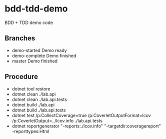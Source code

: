 # bdd-tdd-demo

BDD + TDD demo code

## Branches
- demo-started    Demo ready
- demo-complete   Demo finished
- master          Demo finished

## Procedure
- dotnet tool restore
- dotnet clean ./lab.api
- dotnet clean ./lab.api.tests
- dotnet build ./lab.api
- dotnet build ./lab.api.tests
- dotnet test /p:CollectCoverage=true /p:CoverletOutputFormat=lcov /p:CoverletOutput=../lcov.info ./lab.api.tests
- dotnet reportgenerator "-reports:./lcov.info" "-targetdir:coveragereport" -reporttypes:Html